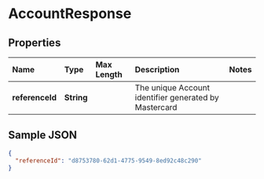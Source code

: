 # AccountResponse

## Properties

| Name | Type | Max Length | Description | Notes |
| :--- | :--- | :--------- | :---------- | :---- |
| **referenceId** | **String** | | The unique Account identifier generated by Mastercard ||

## Sample JSON

```json
{
  "referenceId": "d8753780-62d1-4775-9549-8ed92c48c290"
}
```
